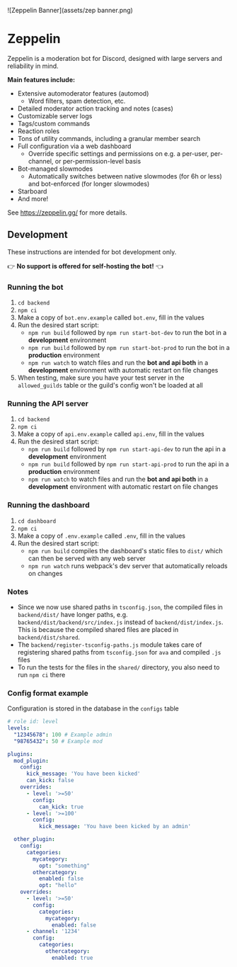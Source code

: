 ![Zeppelin Banner](assets/zep banner.png)
# Zeppelin
Zeppelin is a moderation bot for Discord, designed with large servers and reliability in mind.

**Main features include:**
- Extensive automoderator features (automod)
  - Word filters, spam detection, etc.
- Detailed moderator action tracking and notes (cases)
- Customizable server logs
- Tags/custom commands
- Reaction roles
- Tons of utility commands, including a granular member search
- Full configuration via a web dashboard
  - Override specific settings and permissions on e.g. a per-user, per-channel, or per-permission-level basis
- Bot-managed slowmodes
  - Automatically switches between native slowmodes (for 6h or less) and bot-enforced (for longer slowmodes)
- Starboard
- And more!

See https://zeppelin.gg/ for more details.

## Development
These instructions are intended for bot development only.

👉 **No support is offered for self-hosting the bot!** 👈

### Running the bot
1. `cd backend`
2. `npm ci`
3. Make a copy of `bot.env.example` called `bot.env`, fill in the values
4. Run the desired start script:
    * `npm run build` followed by `npm run start-bot-dev` to run the bot in a **development** environment
    * `npm run build` followed by `npm run start-bot-prod` to run the bot in a **production** environment
    * `npm run watch` to watch files and run the **bot and api both** in a **development** environment
      with automatic restart on file changes
5. When testing, make sure you have your test server in the `allowed_guilds` table or the guild's config won't be loaded at all

### Running the API server
1. `cd backend`
2. `npm ci`
3. Make a copy of `api.env.example` called `api.env`, fill in the values
4. Run the desired start script:
    * `npm run build` followed by `npm run start-api-dev` to run the api in a **development** environment
    * `npm run build` followed by `npm run start-api-prod` to run the api in a **production** environment
    * `npm run watch` to watch files and run the **bot and api both** in a **development** environment
      with automatic restart on file changes

### Running the dashboard
1. `cd dashboard`
2. `npm ci`
3. Make a copy of `.env.example` called `.env`, fill in the values
4. Run the desired start script:
    * `npm run build` compiles the dashboard's static files to `dist/` which can then be served with any web server
    * `npm run watch` runs webpack's dev server that automatically reloads on changes

### Notes
* Since we now use shared paths in `tsconfig.json`, the compiled files in `backend/dist/` have longer paths, e.g.
  `backend/dist/backend/src/index.js` instead of `backend/dist/index.js`. This is because the compiled shared files
  are placed in `backend/dist/shared`.
* The `backend/register-tsconfig-paths.js` module takes care of registering shared paths from `tsconfig.json` for
  `ava` and compiled `.js` files
* To run the tests for the files in the `shared/` directory, you also need to run `npm ci` there

### Config format example
Configuration is stored in the database in the `configs` table

```yml
# role id: level
levels:
  "12345678": 100 # Example admin
  "98765432": 50 # Example mod

plugins:
  mod_plugin:
    config:
      kick_message: 'You have been kicked'
      can_kick: false
    overrides:
      - level: '>=50'
        config:
          can_kick: true
      - level: '>=100'
        config:
          kick_message: 'You have been kicked by an admin'

  other_plugin:
    config:
      categories:
        mycategory:
          opt: "something"
        othercategory:
          enabled: false
          opt: "hello"
    overrides:
      - level: '>=50'
        config:
          categories:
            mycategory:
              enabled: false
      - channel: '1234'
        config:
          categories:
            othercategory:
              enabled: true
```
